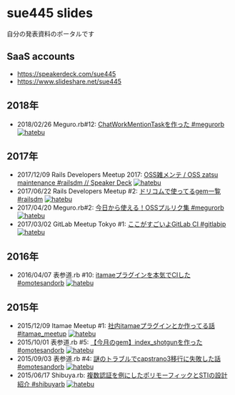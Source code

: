# sue445 slides
自分の発表資料のポータルです

## SaaS accounts
* https://speakerdeck.com/sue445
* https://www.slideshare.net/sue445

## 2018年
* 2018/02/26 Meguro.rb#12: [ChatWorkMentionTaskを作った #megurorb](https://sue445.github.io/megurorb-12/#/) [![hatebu](http://b.hatena.ne.jp/entry/image/https://sue445.github.io/megurorb-12/%23/)](http://b.hatena.ne.jp/entry/https://sue445.github.io/megurorb-12/#/)

## 2017年
* 2017/12/09 Rails Developers Meetup 2017: [OSS雑メンテ / OSS zatsu maintenance #railsdm // Speaker Deck](https://speakerdeck.com/sue445/oss-zatsu-maintenance-number-railsdm) [![hatebu](http://b.hatena.ne.jp/entry/image/https://speakerdeck.com/sue445/oss-zatsu-maintenance-number-railsdm)](http://b.hatena.ne.jp/entry/https://speakerdeck.com/sue445/oss-zatsu-maintenance-number-railsdm)
* 2017/06/22 Rails Developers Meetup #2:  [ドリコムで使ってるgem一覧 #railsdm](https://sue445.github.io/rails-developers-meetup-2/#/) [![hatebu](http://b.hatena.ne.jp/entry/image/https://sue445.github.io/rails-developers-meetup-2/#/)](http://b.hatena.ne.jp/entry/https://sue445.github.io/rails-developers-meetup-2/%23/)
* 2017/04/20 Meguro.rb#2: [今日から使える！OSSプルリク集 #megurorb](https://sue445.github.io/megurorb-02/#/) [![hatebu](http://b.hatena.ne.jp/entry/image/https://sue445.github.io/megurorb-02/%23/)](http://b.hatena.ne.jp/entry/https://sue445.github.io/megurorb-02/#/)
* 2017/03/02 GitLab Meetup Tokyo #1: [ここがすごいよGitLab CI #gitlabjp](https://sue445.gitlab.io/gitlab-meetup-tokyo-1/#/) [![hatebu](http://b.hatena.ne.jp/entry/image/https://sue445.gitlab.io/gitlab-meetup-tokyo-1/%23/)](http://b.hatena.ne.jp/entry/https://sue445.gitlab.io/gitlab-meetup-tokyo-1/#/)

## 2016年
* 2016/04/07 表参道.rb #10: [itamaeプラグインを本気でCIした #omotesandorb](http://sue445.github.io/omotesandorb-10/#/) [![hatebu](http://b.hatena.ne.jp/entry/image/http://sue445.github.io/omotesandorb-10/%23/)](http://b.hatena.ne.jp/entry/http://sue445.github.io/omotesandorb-10/#/)

## 2015年
* 2015/12/09 Itamae Meetup #1: [社内itamaeプラグインとか作ってる話 #itamae_meetup](https://sue445.github.io/itamae-meetup-01/#/) [![hatebu](http://b.hatena.ne.jp/entry/image/https://sue445.github.io/itamae-meetup-01/%23/)](http://b.hatena.ne.jp/entry/https://sue445.github.io/itamae-meetup-01/#/)
* 2015/10/01 表参道.rb #5: [【今月のgem】index_shotgunを作った #omotesandorb](http://sue445.github.io/omotesandorb-05/#/) [![hatebu](http://b.hatena.ne.jp/entry/image/http://sue445.github.io/omotesandorb-05/%23/)](http://b.hatena.ne.jp/entry/http://sue445.github.io/omotesandorb-05/#/)
* 2015/09/03 表参道.rb #4: [謎のトラブルでcapstrano3移行に失敗した話 #omotesandorb](http://sue445.github.io/omotesandorb-04/#/) [![hatebu](http://b.hatena.ne.jp/entry/image/http://sue445.github.io/omotesandorb-04/%23/)](http://b.hatena.ne.jp/entry/http://sue445.github.io/omotesandorb-04/#/)
* 2015/06/17 Shibuya.rb: [複数認証を例にしたポリモーフィックとSTIの設計紹介 #shibuyarb](http://sue445.github.io/shibuyarb-20150617/#/) [![hatebu](http://b.hatena.ne.jp/entry/image/http://sue445.github.io/shibuyarb-20150617/#/)](http://b.hatena.ne.jp/entry/http://sue445.github.io/shibuyarb-20150617/#/)
